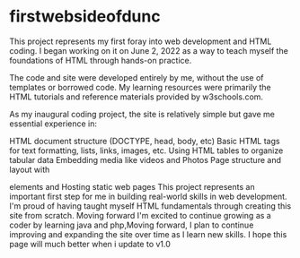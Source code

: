 # firstwebsideofdunc

This project represents my first foray into web development and HTML coding. I began working on it on June 2, 2022 as a way to teach myself the foundations of HTML through hands-on practice.

The code and site were developed entirely by me, without the use of templates or borrowed code. My learning resources were primarily the HTML tutorials and reference materials provided by w3schools.com.

As my inaugural coding project, the site is relatively simple but gave me essential experience in:

HTML document structure (DOCTYPE, head, body, etc)
Basic HTML tags for text formatting, lists, links, images, etc.
Using HTML tables to organize tabular data
Embedding media like videos and Photos
Page structure and layout with <div> elements
and Hosting static web pages
This project represents an important first step for me in building real-world skills in web development. I'm proud of having taught myself HTML fundamentals through creating this site from scratch. Moving forward I'm excited to continue growing as a coder by learning java and php,Moving forward, I plan to continue improving and expanding the site over time as I learn new skills. I hope this page will much better when i update to v1.0
